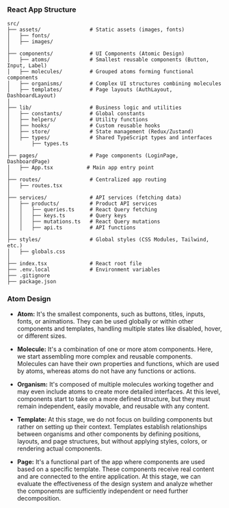 ### React App Structure

```
src/
├── assets/                # Static assets (images, fonts)
│   ├── fonts/
│   ├── images/
│
├── components/            # UI Components (Atomic Design)
│   ├── atoms/             # Smallest reusable components (Button, Input, Label)
│   ├── molecules/         # Grouped atoms forming functional components
│   ├── organisms/         # Complex UI structures combining molecules
│   ├── templates/         # Page layouts (AuthLayout, DashboardLayout)
│
├── lib/                   # Business logic and utilities
│   ├── constants/         # Global constants
│   ├── helpers/           # Utility functions
│   ├── hooks/             # Custom reusable hooks
│   ├── store/             # State management (Redux/Zustand)
│   ├── types/             # Shared TypeScript types and interfaces
│       ├── types.ts
│
├── pages/                 # Page components (LoginPage, DashboardPage)
│   ├── App.tsx           # Main app entry point
│
├── routes/                # Centralized app routing
│   ├── routes.tsx
│
├── services/              # API services (fetching data)
│   ├── products/          # Product API services
│   │   ├── queries.ts     # React Query fetching
│   │   ├── keys.ts        # Query keys
│   │   ├── mutations.ts   # React Query mutations
│   │   ├── api.ts         # API functions
│
├── styles/                # Global styles (CSS Modules, Tailwind, etc.)
│   ├── globals.css
│
├── index.tsx              # React root file
├── .env.local             # Environment variables
├── .gitignore
├── package.json
```

### Atom Design

- **Atom:** It's the smallest components, such as buttons, titles, inputs, fonts, or animations. They can be used globally or within other components and templates, handling multiple states like disabled, hover, or different sizes.

- **Molecule:** It's a combination of one or more atom components. Here, we start assembling more complex and reusable components. Molecules can have their own properties and functions, which are used by atoms, whereas atoms do not have any functions or actions.

- **Organism:** It's composed of multiple molecules working together and may even include atoms to create more detailed interfaces. At this level, components start to take on a more defined structure, but they must remain independent, easily movable, and reusable with any content.

- **Template:** At this stage, we do not focus on building components but rather on setting up their context. Templates establish relationships between organisms and other components by defining positions, layouts, and page structures, but without applying styles, colors, or rendering actual components.

- **Page:** It's a functional part of the app where components are used based on a specific template. These components receive real content and are connected to the entire application. At this stage, we can evaluate the effectiveness of the design system and analyze whether the components are sufficiently independent or need further decomposition.
